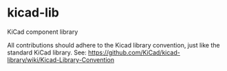 # kicad-lib
KiCad component library

All contributions should adhere to the Kicad library convention, just like the standard KiCad library. See: https://github.com/KiCad/kicad-library/wiki/Kicad-Library-Convention
